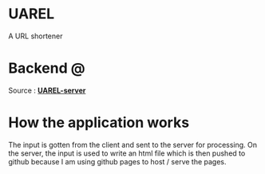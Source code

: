 # UAREL

A URL shortener

# Backend @

Source : **[UAREL-server](https://github.com/udezueoluomachi/uarrel-backend)**

# How the application works

The input is gotten from the client and sent to the server for processing. On the server, the input is used to write an html file which is then pushed to github because I am using github pages to host / serve the pages.